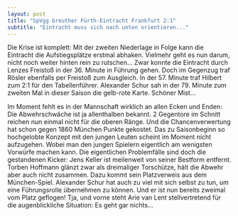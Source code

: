 ```yaml
---
layout: post
title: "SpVgg Greuther Fürth-Eintracht Frankfurt 2:1"
subtitle: "Eintracht muss sich nach unten orientieren..."
---
```


Die Krise ist komplett: Mit der zweiten Niederlage in Folge kann die Eintracht die Aufstiegsplätze erstmal abhaken. Vielmehr geht es nun darum, nicht noch weiter hinten rein zu rutschen... Zwar konnte die Eintracht durch Lenzes Freistoß in der 36. Minute in Führung gehen. Doch im Gegenzug traf Rösler ebenfalls per Freistoß zum Ausgleich. In der 57. Minute traf Hilbert zum 2:1 für den Tabellenführer. Alexander Schur sah in der 79. Minute zum zweiten Mal in dieser Saison die gelb-rote Karte. Schöner Mist...

Im Moment fehlt es in der Mannschaft wirklich an allen Ecken und Enden: Die Abwehrschwäche ist ja allenthalben bekannt. 2 Gegentore im Schnitt reichen nun einmal nicht für die oberen Ränge. Und die Chancenverwertung hat schon gegen 1860 München Punkte gekostet. Das zu Saisonbeginn so hochgelobte Konzept mit den jungen Leuten scheint im Moment nicht aufzugehen. Wobei man den jungen Spielern eigentlich am wenigsten Vorwürfe machen kann. Die eigentlichen Problemfälle sind doch die gestandenen Kicker: Jens Keller ist meilenweit von seiner Bestform entfernt. Torben Hoffmann glänzt zwar als dreimaliger Torschütze, hält die Abwehr aber auch nicht zusammen. Dazu kommt sein Platzverweis aus dem München-Spiel. Alexander Schur hat auch zu viel mit sich selbst zu tun, um eine Führungsrolle übernehmen zu können. Und er ist nun bereits zweimal vom Platz geflogen! Tja, und vorne steht Arie van Lent stellvertretend für die augenblickliche Situation: Es geht gar nichts...
